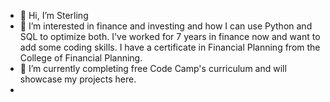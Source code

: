 - 👋 Hi, I’m Sterling
- 👀 I’m interested in finance and investing and how I can use Python and SQL to optimize both. I've worked for 7 years in finance now and want to add some coding skills. I have a certificate in Financial Planning from the College of Financial Planning.
- 🌱 I’m currently completing free Code Camp's curriculum and will showcase my projects here.
- 

<!---
BruceWayne16/BruceWayne16 is a ✨ special ✨ repository because its `README.md` (this file) appears on your GitHub profile.
You can click the Preview link to take a look at your changes.
--->
